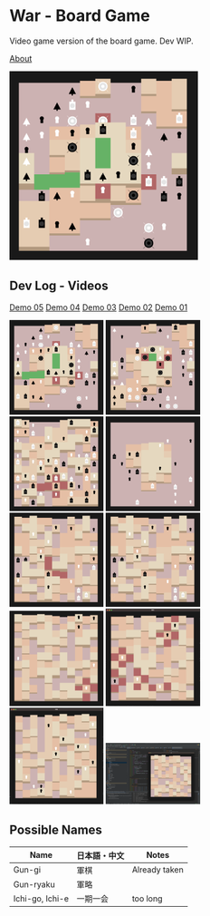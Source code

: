 # War - Board Game

Video game version of the board game. Dev WIP.

[About](https://kennycason.com/posts/2023-06-27-war-strategy-board-game.html)


<img src="https://github.com/kennycason/war-boardgame-gdx/blob/main/screenshots/dev_10.png?raw=true" width="66%" />

## Dev Log - Videos

[Demo 05](https://v.usetapes.com/95HywxYI8P)
[Demo 04](https://v.usetapes.com/H8yR3F4Vtm)
[Demo 03](https://v.usetapes.com/mVB49TulRK)
[Demo 02](https://v.usetapes.com/bOtt6cTH7s)
[Demo 01](https://v.usetapes.com/foMUH9apZ3)


<img src="https://github.com/kennycason/war-boardgame-gdx/blob/main/screenshots/dev_10.png?raw=true" width="33%" />
<img src="https://github.com/kennycason/war-boardgame-gdx/blob/main/screenshots/dev_09.png?raw=true" width="33%" />
<img src="https://github.com/kennycason/war-boardgame-gdx/blob/main/screenshots/dev_08.png?raw=true" width="33%" />
<img src="https://github.com/kennycason/war-boardgame-gdx/blob/main/screenshots/dev_07.png?raw=true" width="33%" />
<img src="https://github.com/kennycason/war-boardgame-gdx/blob/main/screenshots/dev_06.png?raw=true" width="33%" />
<img src="https://github.com/kennycason/war-boardgame-gdx/blob/main/screenshots/dev_05.png?raw=true" width="33%" />
<img src="https://github.com/kennycason/war-boardgame-gdx/blob/main/screenshots/dev_04.png?raw=true" width="33%" />
<img src="https://github.com/kennycason/war-boardgame-gdx/blob/main/screenshots/dev_03.png?raw=true" width="33%" />
<img src="https://github.com/kennycason/war-boardgame-gdx/blob/main/screenshots/dev_02.png?raw=true" width="33%" />
<img src="https://github.com/kennycason/war-boardgame-gdx/blob/main/screenshots/dev_01.png?raw=true" width="33%" />


## Possible Names
| Name             | 日本語・中文     | Notes                                           |
|------------------|----------------|-------------------------------------------------|
| Gun-gi           | 軍棋            | Already taken                                   |
| Gun-ryaku        | 軍略            |                                                 |
| Ichi-go, Ichi-e  |一期一会          | too long                                        |


